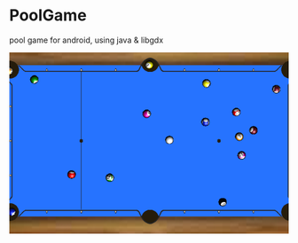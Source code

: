 # PoolGame
pool game for android, using java &amp; libgdx


![](screenshots/Board%20Marks%202019-09-19.png)
